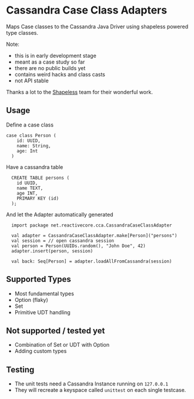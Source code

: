 Cassandra Case Class Adapters
=============================

Maps Case classes to the Cassandra Java Driver using shapeless powered type classes.

Note: 

* this is in early development stage
* meant as a case study so far
* there are no public builds yet
* contains weird hacks and class casts
* not API stable

Thanks a lot to the [Shapeless](https://github.com/milessabin/shapeless) team for their wonderful work.

Usage
-----

Define a case class

    case class Person (
        id: UUID,
        name: String,
        age: Int
      )
      
Have a cassandra table
      
      
      CREATE TABLE persons (
        id UUID,
        name TEXT,
        age INT,
        PRIMARY KEY (id)
      );
      

And let the Adapter automatically generated
      
      import package net.reactivecore.cca.CassandraCaseClassAdapter

      val adapter = CassandraCaseClassAdapter.make[Person]("persons")
      val session = // open cassandra session
      val person = Person(UUIDs.random(), "John Doe", 42)
      adapter.insert(person, session)
      
      val back: Seq[Person] = adapter.loadAllFromCassandra(session)
       
Supported Types
---------------
* Most fundamental types
* Option (flaky)
* Set
* Primitive UDT handling


Not supported / tested yet
--------------------------
* Combination of Set or UDT with Option
* Adding custom types


Testing
-------
* The unit tests need a Cassandra Instance running on `127.0.0.1`
* They will recreate a keyspace called `unittest` on each single testcase.